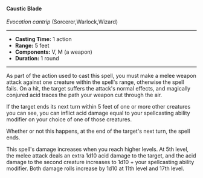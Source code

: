 #### Caustic Blade
*Evocation cantrip* (Sorcerer,Warlock,Wizard)
___
- **Casting Time:** 1 action
- **Range:** 5 feet
- **Components:** V, M (a weapon)
- **Duration:** 1 round
---
As part of the action used to cast this spell, you must make a melee weapon attack against one creature within the spell's range, otherwise the spell fails. On a hit, the target suffers the attack's normal effects, and magically conjured acid traces the path your weapon cut through the air.

If the target ends its next turn within 5 feet of one or more other creatures you can see, you can inflict acid damage equal to your spellcasting ability modifier on your choice of one of those creatures.

Whether or not this happens, at the end of the target's next turn, the spell ends.

This spell's damage increases when you reach higher levels. At 5th level, the melee attack deals an extra 1d10 acid damage to the target, and the acid damage to the second creature increases to 1d10 + your spellcasting ability modifier. Both damage rolls increase by 1d10 at 11th level and 17th level.
